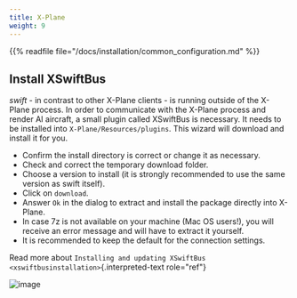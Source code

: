 ```yaml
---
title: X-Plane
weight: 9
---
```


{{% readfile file="/docs/installation/common_configuration.md" %}}

## Install XSwiftBus

*swift* - in contrast to other X-Plane clients - is running outside of
the X-Plane process. In order to communicate with the X-Plane process
and render AI aircraft, a small plugin called XSwiftBus is necessary. It
needs to be installed into `X-Plane/Resources/plugins`. This wizard will
download and install it for you.

-   Confirm the install directory is correct or change it as necessary.
-   Check and correct the temporary download folder.
-   Choose a version to install (it is strongly recommended to use the
    same version as swift itself).
-   Click on `download`.
-   Answer `Ok` in the dialog to extract and install the package
    directly into X-Plane.
-   In case 7z is not available on your machine (Mac OS users!), you
    will receive an error message and will have to extract it yourself.
-   It is recommended to keep the default for the connection settings.

Read more about
`Installing and updating XSwiftBus <xswiftbusinstallation>`{.interpreted-text
role="ref"}

![image](http://img.swift-project.org/Simulator_specific_wizard_page.png)